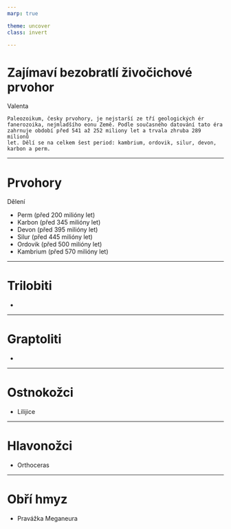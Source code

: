 ```yaml
---
marp: true

theme: uncover
class: invert

---
```


# **Zajímaví bezobratlí živočichové prvohor**

Valenta

```
Paleozoikum, česky prvohory, je nejstarší ze tří geologických ér 
fanerozoika, nejmladšího eonu Země. Podle současného datování tato éra 
zahrnuje období před 541 až 252 miliony let a trvala zhruba 289 milionů 
let. Dělí se na celkem šest period: kambrium, ordovik, silur, devon, 
karbon a perm.
```

---

# Prvohory

Dělení

* Perm (před 200 milióny let)
* Karbon (před 345 milióny let)
* Devon (před 395 milióny let)
* Silur (před 445 milióny let)
* Ordovik (před 500 milióny let)
* Kambrium (před 570 milióny let)

---
# Trilobiti

* 

---

# Graptoliti

* 
---

# Ostnokožci

* Lilijice

---

# Hlavonožci

* Orthoceras

---

# Obří hmyz

* Pravážka Meganeura